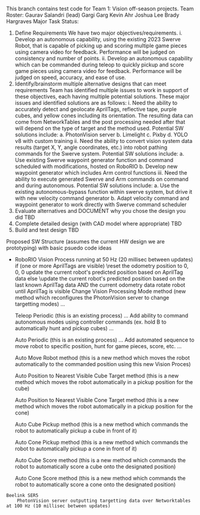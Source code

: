 This branch contains test code for Team 1: Vision off-season projects.
Team Roster:
	Gaurav Salandri (lead)
	Gargi Garg
	Kevin Ahr
	Joshua Lee
	Brady Hargraves
Major Task Status:
1. Define Requirements
	We have two major objectives/requirements.
	i. Develop an autonomous capability, using the existing 2023 Swerve Robot, that is capable of picking up and scoring multiple game pieces using camera video for feedback. Performance will be judged on consistency and number of points.
	ii. Develop an autonomous capability which can be commanded during teleop to quickly pickup and score game pieces using camera video for feedback. Performance will be judged on speed, accuracy, and ease of use.
2. Identify/brainstorm multiple alternative designs that can meet requirements
	Team has identified multiple issues to work in support of these objectives, each having multiple potential solutions. These major issues and identified solutions are as follows:
	i. Need the ability to accurately detect and geolocate AprilTags, reflective tape, purple cubes, and yellow cones including its orientation. The resulting data can come from NetworkTables and the post processing needed after that will depend on the type of target and the method used. Potential SW solutions include:
		a. PhotonVision server
		b. Limelight
		c. Pixby
		d. YOLO v8 with custom training
	ii. Need the ability to convert vision system data results (target X, Y, angle coordinates, etc.) into robot pathing commands for the Swerve system. Potential SW solutions include:
		a. Use existing Swerve waypoint generator function and command scheduled with modifications, hosted on RoboRIO
		b. Develop new waypoint generator which includes Arm control functions
	iii. Need the ability to execute generated Swerve and Arm commands on command and during autonomous. Potential SW solutions include:
		a. Use the existing autonomous-bypass function within swerve system, but drive it with new velocity command generator
        b. Adapt velocity command and waypoint generator to work directly with Swerve command scheduler
3. Evaluate alternatives and DOCUMENT why you chose the design you did
	TBD	
4. Complete detailed design (with CAD model where appropriate)
	TBD	
5. Build and test design
    TBD



Proposed SW Structure (assumes the current HW design we are prototyping) with basic psuedo code ideas
  -  RoboRIO
        Vision Process running at 50 Hz (20 millisec between updates)
            if (one or more AprilTags are visible)
                \\reset the odometry position to 0, 0, 0
                update the current robot's predicted position based on AprilTag data
            else
                \\update the current robot's predicted position based on the last known AprilTag data AND the current odometry data
                rotate robot until AprilTag is visible
            Change Vision Processing Mode method (new method which reconfigures the PhotonVision server to change targetting modes)
            ...

        Teleop Periodic (this is an existing process)
            ...
            Add ability to command autonomous modes using controller commands (ex. hold B to automatically hunt and pickup cubes)
            ...

        Auto Periodic (this is an existing process)
            ...
            Add automated sequence to move robot to specific position, hunt for game pieces, score, etc.
            ...

        Auto Move Robot method (this is a new method which moves the robot automatically to the commanded position using this new Vision Proces)

        Auto Position to Nearest Visible Cube Target method (this is a new method which moves the robot automatically in a pickup position for the cube)

        Auto Position to Nearest Visible Cone Target method (this is a new method which moves the robot automatically in a pickup position for the cone)

        Auto Cube Pickup method (this is a new method which commands the robot to automatically pickup a cube in front of it)

        Auto Cone Pickup method (this is a new method which commands the robot to automatically pickup a cone in front of it)

        Auto Cube Score method (this is a new method which commands the robot to automatically score a cube onto the designated position)

        Auto Cone Score method (this is a new method which commands the robot to automatically score a cone onto the designated position)

    Beelink SER5
        PhotonVision server outputting targetting data over Networktables at 100 Hz (10 millisec between updates)
